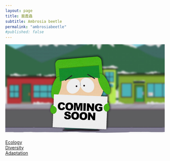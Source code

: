 ```yaml
---
layout: page
title: 菌蠹蟲
subtitle: Ambrosia beetle
permalink: "ambrosiabeetle"
#published: false
---
```

![](/assets/img/ComingSoon_Kyle.jpg)

[Ecology](/pages/ambrosiabeetle_ecology.md)<br>
[Diversity](/pages/ambrosiabeetle_diversity.md)<br>
[Adaptation](/pages/ambrosiabeetle_adaptation.md)<br>
